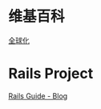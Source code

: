 # 维基百科

[全球化](http://zh.wikipedia.org/wiki/%E5%85%A8%E7%90%83%E5%8C%96)

# Rails Project

[Rails Guide - Blog](http://107.182.177.92:3000/)
